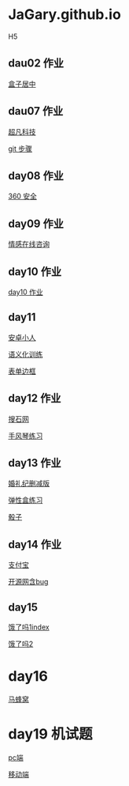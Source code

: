 # JaGary.github.io

H5

## dau02 作业

<a href="https://jagary.github.io/09.%E5%B1%85%E4%B8%AD%E6%A1%88%E4%BE%8B.html">盒子居中</a>

## dau07 作业

<a href="https://jagary.github.io/day7/html/1.%E8%B6%85%E5%87%A1%E7%A7%91%E6%8A%80.html">超凡科技</a>

<a href="https://jagary.github.io/步骤说明.txt">git 步骤</a>

## day08 作业

<a href="https://jagary.github.io/day8_作业/html/360.html">360 安全</a>

## day09 作业

<a href="https://jagary.github.io/day09/html/情感在线咨询.html">情感在线咨询</a>

## day10 作业

<a href="https://jagary.github.io/day10作业/html/03.作业.html">day10 作业</a>

## day11

<a href="https://jagary.github.io/day11/04.安卓小人.html">安卓小人</a>

<a href="https://jagary.github.io/day11/01.语义化标签练习.html">语义化训练</a>

<a href="https://jagary.github.io/day11/03.表单边框2.html">表单边框</a>

## day12 作业

<a href="https://jagary.github.io/day12/html/04.搜石网.html">搜石网</a>

<a href="https://jagary.github.io/day12/html/02.手风琴练习2.html">手风琴练习</a>

## day13 作业

<a href="https://jagary.github.io/day13/html/04.作业婚礼纪.html">婚礼纪删减版</a>

<a href="https://jagary.github.io/day13/html/02.练习1.html">弹性盒练习</a>

<a href="https://jagary.github.io/day13/html/03.骰子.html">骰子</a>

## day14 作业

<a href="https://jagary.github.io/day14/html/03.支付宝.html">支付宝</a>

<a href="https://jagary.github.io/day14/html/work.开源网布局.html">开源网含bug</a>

## day15 

<a href="https://jagary.github.io/day15/code/html/elm.html">饿了吗1index</a>

<a href="https://jagary.github.io/day15/code/html/elm02.html">饿了吗2</a>

#  day16

<a href="https://jagary.github.io/day16/code/html/02.马蜂窝.html">马蜂窝</a>

# day19 机试题

<a href="https://jagary.github.io/1909班机试+总结\code\html\pc.html">pc端</a>

<a href="https://jagary.github.io/1909班机试+总结\code\html\yidongduan.html">移动端</a>
